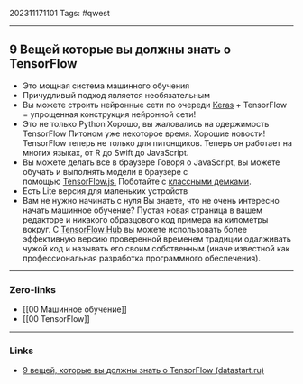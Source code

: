 202311171101
Tags: #qwest 

---
## 9 Вещей которые вы должны знать о TensorFlow

-  Это мощная система машинного обучения
- Причудливый подход является необязательным
-  Вы можете строить нейронные сети по очереди
	[Keras](https://keras.io/) + TensorFlow = упрощенная конструкция нейронной сети!
- Это не только Python
	Хорошо, вы жаловались на одержимость TensorFlow Питоном уже некоторое время. Хорошие новости! TensorFlow теперь не только для питонщиков. Теперь он работает на многих языках, от R до Swift до JavaScript.
- Вы можете делать все в браузере
	Говоря о JavaScript, вы можете обучать и выполнять модели в браузере с помощью [TensorFlow.js.](https://medium.com/tensorflow/introducing-tensorflow-js-machine-learning-in-javascript-bf3eab376db) Поботайте с [классными демками](https://js.tensorflow.org/).
-  Есть Lite версия для маленьких устройств
-  Вам не нужно начинать с нуля
	Вы знаете, что не очень интересно начать машинное обучение? Пустая новая страница в вашем редакторе и никакого образцового код примера на километры вокруг. С [TensorFlow Hub](https://www.tensorflow.org/hub/) вы можете использовать более эффективную версию проверенной временем традиции одалживать чужой код и называть его своим собственным (иначе известной как профессиональная разработка программного обеспечения).


---
### Zero-links

- [[00 Машинное обучение]]
- [[00 TensorFlow]] 

---
### Links
- [9 вещей, которые вы должны знать о TensorFlow (datastart.ru)](https://datastart.ru/blog/read/9-veschey-kotorye-vy-dolzhny-znat-o-tensorflow)